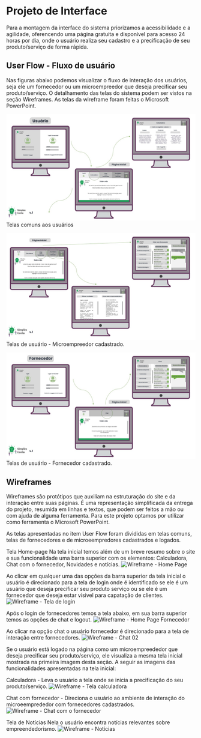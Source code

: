 
# Projeto de Interface

Para a montagem da interface do sistema priorizamos a acessibilidade e a agilidade, oferencendo uma página gratuita e disponível para acesso 24 horas por dia, onde o 
usuário realiza seu cadastro e a precificação de seu produto/serviço de forma rápida. 

## User Flow - Fluxo de usuário

Nas figuras abaixo podemos visualizar o fluxo de interação dos usuários, seja ele um fornecedor ou um microempreedor que deseja precificar seu produto/serviço.
O detalhamento das telas do sistema podem ser vistos na seção Wireframes. 
As telas da wireframe foram feitas o Microsoft PowerPoint.

![Userflow](https://github.com/ICEI-PUC-Minas-PMV-ADS/pmv-ads-2022-1-e1-proj-web-t1-simples-conta/blob/main/docs/img/usuario.jpg)
Telas comuns aos usuários 

![Userflow](https://github.com/ICEI-PUC-Minas-PMV-ADS/pmv-ads-2022-1-e1-proj-web-t1-simples-conta/blob/main/docs/img/Cont.jpg)
Telas de usuário - Microempreedor cadastrado.

![Userflow](https://github.com/ICEI-PUC-Minas-PMV-ADS/pmv-ads-2022-1-e1-proj-web-t1-simples-conta/blob/main/docs/img/UserflowForne.jpg)
Telas de usuário - Fornecedor cadastrado. 

## Wireframes

Wireframes são protótipos que auxiliam na estruturação do site e da interação entre suas páginas. É uma representação simplificada da entrega do projeto, resumida em linhas e textos, que podem ser feitos a mão ou com ajuda de alguma ferramenta. Para este projeto optamos por utilizar como ferramenta o Microsoft PowerPoint. 

As telas apresentadas no item User Flow foram divididas em telas comuns, telas de fornecedores e de microeempredores cadastrados e logados. 

Tela Home-page
Na tela inicial temos além de um breve resumo sobre o site e sua funcionalidade uma barra superior com os elementos: Calculadora, Chat com o fornecedor, Novidades e notícias. 
![Wireframe - Home Page](https://user-images.githubusercontent.com/100741625/164730516-d73f431a-555e-4f5b-a9ae-acfd232c6fdb.png)

Ao clicar em qualquer uma das opções da barra superior da tela inicial o usuário é direcionado para a tela de login onde é identificado se ele é um usuário que deseja precificar seu produto serviço ou se ele é um fornecedor que deseja estar visivel para capatação de clientes. 
![Wireframe - Tela de login](https://user-images.githubusercontent.com/100741625/164732573-66358ea8-543f-4e57-acf6-124108ab9a6a.png)

Após o login de fornecedores temos a tela abaixo, em sua barra superior temos as opções de chat e logout.
![Wireframe - Home Page Fornecedor](https://user-images.githubusercontent.com/100741625/164734634-a0fe6cfb-fad4-4c2c-a9b7-7577efe61039.png)

Ao clicar na opção chat o usuário fornecedor é direcionado para a tela de interação entre fornecedores. 
![Wireframe - Chat 02](https://user-images.githubusercontent.com/100741625/164734954-5782a7bd-0093-4384-aed5-874162eea9af.png)

Se o usuário está logado na página como um microempreededor que deseja precificar seu produto/serviço, ele visualiza a mesma tela inicial mostrada na primeira imagem desta seção. 
A seguir as imagens das funcionalidades apresentadas na tela inicial: 

Calculadora - Leva o usuário a tela onde se inicia a precificação do seu produto/serviço.
![Wireframe - Tela calculadora](https://user-images.githubusercontent.com/100741625/164732975-839be7e7-94b0-4de4-8619-f1c1d845396c.png)

Chat com fornecedor - Direciona o usuário ao ambiente de interação do microeemprededor com fornecedores cadastrados.
![Wireframe - Chat com o fornecedor](https://user-images.githubusercontent.com/100741625/164735968-393be700-4c20-4030-994b-a5d962adfab4.png)

Tela de Notícias
Nela o usuário encontra notícias relevantes sobre empreendedorismo.
![Wireframe - Notícias](https://user-images.githubusercontent.com/100741625/164730675-e700df18-7bda-4465-81a2-a3c179b0e182.png)

